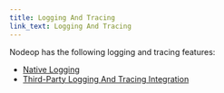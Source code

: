 ```yaml
---
title: Logging And Tracing
link_text: Logging And Tracing
---
```


Nodeop has the following logging and tracing features:

* [Native Logging](native-logging/index.md)
* [Third-Party Logging And Tracing Integration](third-party-logging/index.md)

